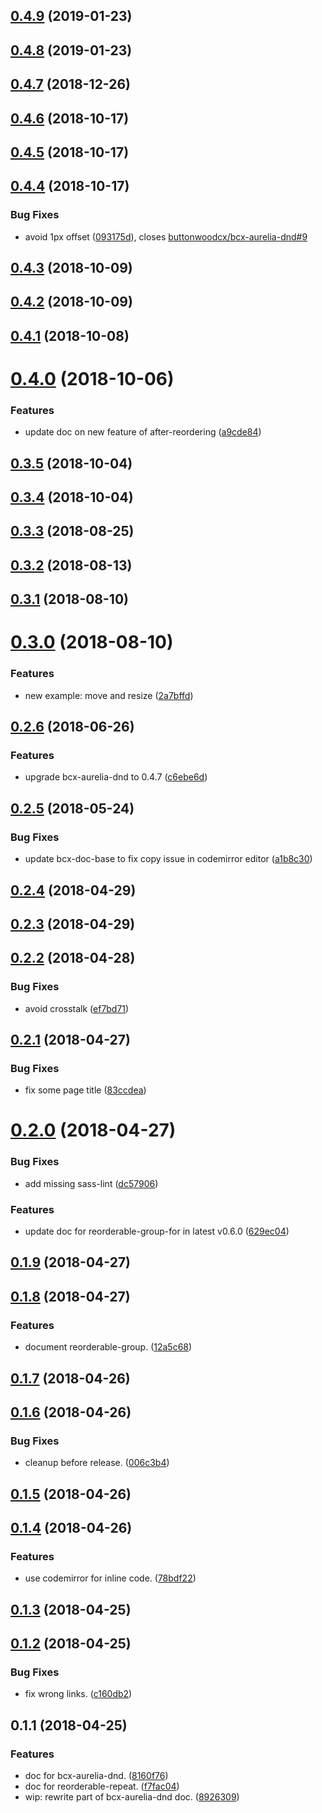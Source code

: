 ## [0.4.9](https://github.com/buttonwoodcx/doc-bcx-aurelia-dnd/compare/v0.4.8...v0.4.9) (2019-01-23)



## [0.4.8](https://github.com/buttonwoodcx/doc-bcx-aurelia-dnd/compare/v0.4.7...v0.4.8) (2019-01-23)



## [0.4.7](https://github.com/buttonwoodcx/doc-bcx-aurelia-dnd/compare/v0.4.6...v0.4.7) (2018-12-26)



<a name="0.4.6"></a>
## [0.4.6](https://github.com/buttonwoodcx/doc-bcx-aurelia-dnd/compare/v0.4.5...v0.4.6) (2018-10-17)



<a name="0.4.5"></a>
## [0.4.5](https://github.com/buttonwoodcx/doc-bcx-aurelia-dnd/compare/v0.4.4...v0.4.5) (2018-10-17)



<a name="0.4.4"></a>
## [0.4.4](https://github.com/buttonwoodcx/doc-bcx-aurelia-dnd/compare/v0.4.3...v0.4.4) (2018-10-17)


### Bug Fixes

* avoid 1px offset ([093175d](https://github.com/buttonwoodcx/doc-bcx-aurelia-dnd/commit/093175d)), closes [buttonwoodcx/bcx-aurelia-dnd#9](https://github.com/buttonwoodcx/bcx-aurelia-dnd/issues/9)



<a name="0.4.3"></a>
## [0.4.3](https://github.com/buttonwoodcx/doc-bcx-aurelia-dnd/compare/v0.4.2...v0.4.3) (2018-10-09)



<a name="0.4.2"></a>
## [0.4.2](https://github.com/buttonwoodcx/doc-bcx-aurelia-dnd/compare/v0.4.1...v0.4.2) (2018-10-09)



<a name="0.4.1"></a>
## [0.4.1](https://github.com/buttonwoodcx/doc-bcx-aurelia-dnd/compare/v0.4.0...v0.4.1) (2018-10-08)



<a name="0.4.0"></a>
# [0.4.0](https://github.com/buttonwoodcx/doc-bcx-aurelia-dnd/compare/v0.3.5...v0.4.0) (2018-10-06)


### Features

* update doc on new feature of after-reordering ([a9cde84](https://github.com/buttonwoodcx/doc-bcx-aurelia-dnd/commit/a9cde84))



<a name="0.3.5"></a>
## [0.3.5](https://github.com/buttonwoodcx/doc-bcx-aurelia-dnd/compare/v0.3.4...v0.3.5) (2018-10-04)



<a name="0.3.4"></a>
## [0.3.4](https://github.com/buttonwoodcx/doc-bcx-aurelia-dnd/compare/v0.3.3...v0.3.4) (2018-10-04)



<a name="0.3.3"></a>
## [0.3.3](https://github.com/buttonwoodcx/doc-bcx-aurelia-dnd/compare/v0.3.2...v0.3.3) (2018-08-25)



<a name="0.3.2"></a>
## [0.3.2](https://github.com/buttonwoodcx/doc-bcx-aurelia-dnd/compare/v0.3.1...v0.3.2) (2018-08-13)



<a name="0.3.1"></a>
## [0.3.1](https://github.com/buttonwoodcx/doc-bcx-aurelia-dnd/compare/v0.3.0...v0.3.1) (2018-08-10)



<a name="0.3.0"></a>
# [0.3.0](https://github.com/buttonwoodcx/doc-bcx-aurelia-dnd/compare/v0.2.6...v0.3.0) (2018-08-10)


### Features

* new example: move and resize ([2a7bffd](https://github.com/buttonwoodcx/doc-bcx-aurelia-dnd/commit/2a7bffd))



<a name="0.2.6"></a>
## [0.2.6](https://github.com/buttonwoodcx/doc-bcx-aurelia-dnd/compare/v0.2.5...v0.2.6) (2018-06-26)


### Features

* upgrade bcx-aurelia-dnd to 0.4.7 ([c6ebe6d](https://github.com/buttonwoodcx/doc-bcx-aurelia-dnd/commit/c6ebe6d))



<a name="0.2.5"></a>
## [0.2.5](https://github.com/buttonwoodcx/doc-bcx-aurelia-dnd/compare/v0.2.4...v0.2.5) (2018-05-24)


### Bug Fixes

* update bcx-doc-base to fix copy issue in codemirror editor ([a1b8c30](https://github.com/buttonwoodcx/doc-bcx-aurelia-dnd/commit/a1b8c30))



<a name="0.2.4"></a>
## [0.2.4](https://github.com/buttonwoodcx/doc-bcx-aurelia-dnd/compare/v0.2.3...v0.2.4) (2018-04-29)



<a name="0.2.3"></a>
## [0.2.3](https://github.com/buttonwoodcx/doc-bcx-aurelia-dnd/compare/v0.2.2...v0.2.3) (2018-04-29)



<a name="0.2.2"></a>
## [0.2.2](https://github.com/buttonwoodcx/doc-bcx-aurelia-dnd/compare/v0.2.1...v0.2.2) (2018-04-28)


### Bug Fixes

* avoid crosstalk ([ef7bd71](https://github.com/buttonwoodcx/doc-bcx-aurelia-dnd/commit/ef7bd71))



<a name="0.2.1"></a>
## [0.2.1](https://github.com/buttonwoodcx/doc-bcx-aurelia-dnd/compare/v0.2.0...v0.2.1) (2018-04-27)


### Bug Fixes

* fix some page title ([83ccdea](https://github.com/buttonwoodcx/doc-bcx-aurelia-dnd/commit/83ccdea))



<a name="0.2.0"></a>
# [0.2.0](https://github.com/buttonwoodcx/doc-bcx-aurelia-dnd/compare/v0.1.9...v0.2.0) (2018-04-27)


### Bug Fixes

* add missing sass-lint ([dc57906](https://github.com/buttonwoodcx/doc-bcx-aurelia-dnd/commit/dc57906))


### Features

* update doc for reorderable-group-for in latest v0.6.0 ([629ec04](https://github.com/buttonwoodcx/doc-bcx-aurelia-dnd/commit/629ec04))



<a name="0.1.9"></a>
## [0.1.9](https://github.com/buttonwoodcx/doc-bcx-aurelia-dnd/compare/v0.1.8...v0.1.9) (2018-04-27)



<a name="0.1.8"></a>
## [0.1.8](https://github.com/buttonwoodcx/doc-bcx-aurelia-dnd/compare/v0.1.7...v0.1.8) (2018-04-27)


### Features

* document reorderable-group. ([12a5c68](https://github.com/buttonwoodcx/doc-bcx-aurelia-dnd/commit/12a5c68))



<a name="0.1.7"></a>
## [0.1.7](https://github.com/buttonwoodcx/doc-bcx-aurelia-dnd/compare/v0.1.6...v0.1.7) (2018-04-26)



<a name="0.1.6"></a>
## [0.1.6](https://github.com/buttonwoodcx/doc-bcx-aurelia-dnd/compare/v0.1.5...v0.1.6) (2018-04-26)


### Bug Fixes

* cleanup before release. ([006c3b4](https://github.com/buttonwoodcx/doc-bcx-aurelia-dnd/commit/006c3b4))



<a name="0.1.5"></a>
## [0.1.5](https://github.com/buttonwoodcx/doc-bcx-aurelia-dnd/compare/v0.1.4...v0.1.5) (2018-04-26)



<a name="0.1.4"></a>
## [0.1.4](https://github.com/buttonwoodcx/doc-bcx-aurelia-dnd/compare/v0.1.3...v0.1.4) (2018-04-26)


### Features

* use codemirror for inline code. ([78bdf22](https://github.com/buttonwoodcx/doc-bcx-aurelia-dnd/commit/78bdf22))



<a name="0.1.3"></a>
## [0.1.3](https://github.com/buttonwoodcx/doc-bcx-aurelia-dnd/compare/v0.1.2...v0.1.3) (2018-04-25)



<a name="0.1.2"></a>
## [0.1.2](https://github.com/buttonwoodcx/doc-bcx-aurelia-dnd/compare/v0.1.1...v0.1.2) (2018-04-25)


### Bug Fixes

* fix wrong links. ([c160db2](https://github.com/buttonwoodcx/doc-bcx-aurelia-dnd/commit/c160db2))



<a name="0.1.1"></a>
## 0.1.1 (2018-04-25)


### Features

* doc for bcx-aurelia-dnd. ([8160f76](https://github.com/buttonwoodcx/doc-bcx-aurelia-dnd/commit/8160f76))
* doc for reorderable-repeat. ([f7fac04](https://github.com/buttonwoodcx/doc-bcx-aurelia-dnd/commit/f7fac04))
* wip: rewrite part of bcx-aurelia-dnd doc. ([8926309](https://github.com/buttonwoodcx/doc-bcx-aurelia-dnd/commit/8926309))



